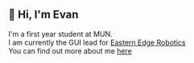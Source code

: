 ## 👋 Hi, I'm Evan
I'm a first year student at MUN.  
I am currently the GUI lead for [Eastern Edge Robotics](https://easternedgerobotics.com)  
You can find out more about me [here](https://evaan.dev)
